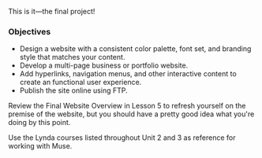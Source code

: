 This is it—the final project!

### Objectives

* Design a website with a consistent color palette, font set, and branding style that matches your content.
* Develop a multi-page business or portfolio website.
* Add hyperlinks, navigation menus, and other interactive content to create an functional user experience. 
* Publish the site online using FTP.

Review the Final Website Overview in Lesson 5 to refresh yourself on the premise of the website, but you should have a pretty good idea what you're doing by this point. 

Use the Lynda courses listed throughout Unit 2 and 3 as reference for working with Muse. 



